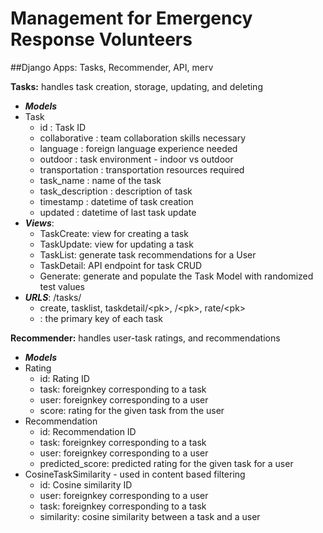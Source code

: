 # Management for Emergency Response Volunteers

##Django Apps: 
Tasks, Recommender, API, merv

**Tasks:** handles task creation, storage, updating, and deleting

  * ***Models*** 
   * Task
     * id : Task ID
     * collaborative : team collaboration skills necessary
     * language : foreign language experience needed
     * outdoor : task environment - indoor vs outdoor
     * transportation : transportation resources required
     * task_name : name of the task
     * task_description : description of task
     * timestamp : datetime of task creation
     * updated : datetime of last task update
  * ***Views***:
    * TaskCreate: view for creating a task
    * TaskUpdate: view for updating a task
    * TaskList: generate task recommendations for a User
    * TaskDetail: API endpoint for task CRUD
    * Generate: generate and populate the Task Model with randomized test values 
  * ***URLS***: /tasks/
    * create, tasklist, taskdetail/\<pk\>, /\<pk\>, rate/\<pk\>
    * <pk> : the primary key of each task
   
**Recommender:** handles user-task ratings, and recommendations
 * ***Models***
  * Rating
    * id: Rating ID
    * task: foreignkey corresponding to a task
    * user: foreignkey corresponding to a user
    * score: rating for the given task from the user
  * Recommendation
    * id: Recommendation ID
    * task: foreignkey corresponding to a task
    * user: foreignkey corresponding to a user
    * predicted_score: predicted rating for the given task for a user
  * CosineTaskSimilarity - used in content based filtering
    * id: Cosine similarity ID
    * user: foreignkey corresponding to a user
    * task: foreignkey corresponding to a task
    * similarity: cosine similarity between a task and a user

